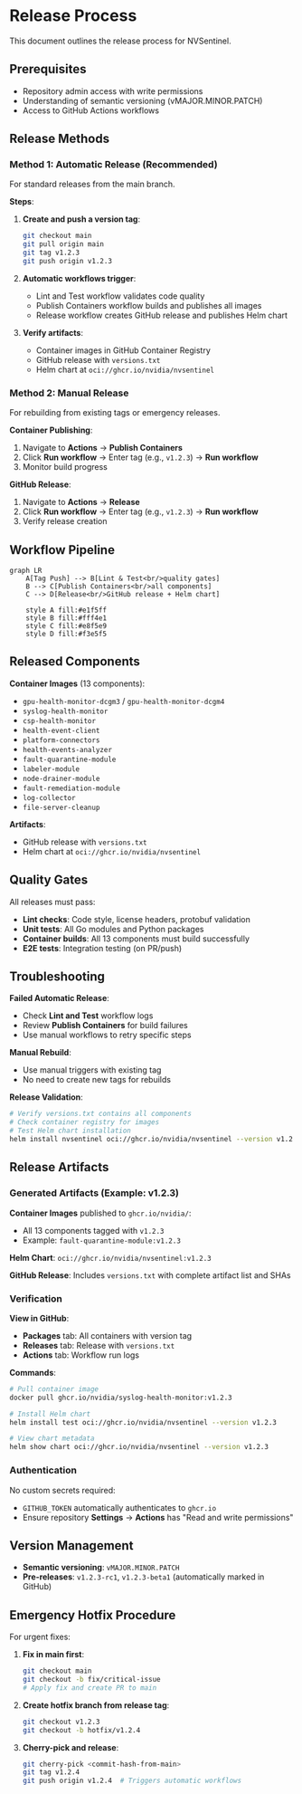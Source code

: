 # Release Process

This document outlines the release process for NVSentinel.

## Prerequisites

- Repository admin access with write permissions
- Understanding of semantic versioning (vMAJOR.MINOR.PATCH)
- Access to GitHub Actions workflows

## Release Methods

### Method 1: Automatic Release (Recommended)

For standard releases from the main branch.

**Steps**:
1. **Create and push a version tag**:
   ```bash
   git checkout main
   git pull origin main
   git tag v1.2.3
   git push origin v1.2.3
   ```

2. **Automatic workflows trigger**:
   - Lint and Test workflow validates code quality
   - Publish Containers workflow builds and publishes all images
   - Release workflow creates GitHub release and publishes Helm chart

3. **Verify artifacts**:
   - Container images in GitHub Container Registry
   - GitHub release with `versions.txt`
   - Helm chart at `oci://ghcr.io/nvidia/nvsentinel`

### Method 2: Manual Release

For rebuilding from existing tags or emergency releases.

**Container Publishing**:
1. Navigate to **Actions** → **Publish Containers**
2. Click **Run workflow** → Enter tag (e.g., `v1.2.3`) → **Run workflow**
3. Monitor build progress

**GitHub Release**:
1. Navigate to **Actions** → **Release**
2. Click **Run workflow** → Enter tag (e.g., `v1.2.3`) → **Run workflow**
3. Verify release creation

## Workflow Pipeline

```mermaid
graph LR
    A[Tag Push] --> B[Lint & Test<br/>quality gates]
    B --> C[Publish Containers<br/>all components]
    C --> D[Release<br/>GitHub release + Helm chart]
    
    style A fill:#e1f5ff
    style B fill:#fff4e1
    style C fill:#e8f5e9
    style D fill:#f3e5f5
```

## Released Components

**Container Images** (13 components):
- `gpu-health-monitor-dcgm3` / `gpu-health-monitor-dcgm4`
- `syslog-health-monitor`
- `csp-health-monitor`
- `health-event-client`
- `platform-connectors`
- `health-events-analyzer`
- `fault-quarantine-module`
- `labeler-module`
- `node-drainer-module`
- `fault-remediation-module`
- `log-collector`
- `file-server-cleanup`

**Artifacts**:
- GitHub release with `versions.txt`
- Helm chart at `oci://ghcr.io/nvidia/nvsentinel`

## Quality Gates

All releases must pass:
- **Lint checks**: Code style, license headers, protobuf validation
- **Unit tests**: All Go modules and Python packages
- **Container builds**: All 13 components must build successfully
- **E2E tests**: Integration testing (on PR/push)

## Troubleshooting

**Failed Automatic Release**:
- Check **Lint and Test** workflow logs
- Review **Publish Containers** for build failures
- Use manual workflows to retry specific steps

**Manual Rebuild**:
- Use manual triggers with existing tag
- No need to create new tags for rebuilds

**Release Validation**:
```bash
# Verify versions.txt contains all components
# Check container registry for images
# Test Helm chart installation
helm install nvsentinel oci://ghcr.io/nvidia/nvsentinel --version v1.2.3
```

## Release Artifacts

### Generated Artifacts (Example: v1.2.3)

**Container Images** published to `ghcr.io/nvidia/`:
- All 13 components tagged with `v1.2.3`
- Example: `fault-quarantine-module:v1.2.3`

**Helm Chart**: `oci://ghcr.io/nvidia/nvsentinel:v1.2.3`

**GitHub Release**: Includes `versions.txt` with complete artifact list and SHAs

### Verification

**View in GitHub**:
- **Packages** tab: All containers with version tag
- **Releases** tab: Release with `versions.txt`
- **Actions** tab: Workflow run logs

**Commands**:
```bash
# Pull container image
docker pull ghcr.io/nvidia/syslog-health-monitor:v1.2.3

# Install Helm chart
helm install test oci://ghcr.io/nvidia/nvsentinel --version v1.2.3

# View chart metadata
helm show chart oci://ghcr.io/nvidia/nvsentinel --version v1.2.3
```

### Authentication

No custom secrets required:
- `GITHUB_TOKEN` automatically authenticates to `ghcr.io`
- Ensure repository **Settings** → **Actions** has "Read and write permissions"

## Version Management

- **Semantic versioning**: `vMAJOR.MINOR.PATCH`
- **Pre-releases**: `v1.2.3-rc1`, `v1.2.3-beta1` (automatically marked in GitHub)

## Emergency Hotfix Procedure

For urgent fixes:

1. **Fix in main first**:
   ```bash
   git checkout main
   git checkout -b fix/critical-issue
   # Apply fix and create PR to main
   ```

2. **Create hotfix branch from release tag**:
   ```bash
   git checkout v1.2.3
   git checkout -b hotfix/v1.2.4
   ```

3. **Cherry-pick and release**:
   ```bash
   git cherry-pick <commit-hash-from-main>
   git tag v1.2.4
   git push origin v1.2.4  # Triggers automatic workflows
   ```

